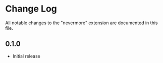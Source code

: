# Change Log

All notable changes to the "nevermore" extension are documented in this file.

## 0.1.0

- Initial release
